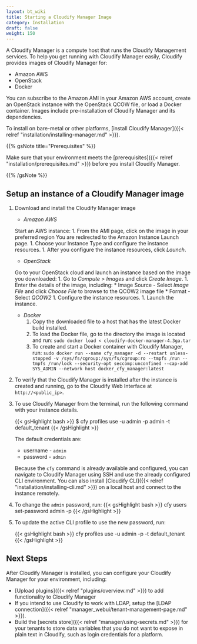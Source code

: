 ```yaml
---
layout: bt_wiki
title: Starting a Cloudify Manager Image
category: Installation
draft: false
weight: 150
---
```

A Cloudify Manager is a compute host that runs the Cloudify Management services. To help you get running with Cloudify Manager easily, Cloudify provides images of Cloudify Manager for:

* Amazon AWS
* OpenStack
* Docker

You can subscribe to the Amazon AMI in your Amazon AWS account,  create an OpenStack instance with the OpenStack QCOW file, or load a Docker container. Images include pre-installation of Cloudify Manager and its dependencies.

To install on bare-metal or other platforms, [install Cloudify Manager]({{< relref "installation/installing-manager.md" >}}).

{{% gsNote title="Prerequisites" %}}

Make sure that your environment meets the [prerequisites]({{< relref "installation/prerequisites.md" >}}) before you install Cloudify Manager.

{{% /gsNote %}}

## Setup an instance of a Cloudify Manager image

1. Download and install the Cloudify Manager image

    * *Amazon AWS*

    Start an AWS instance:
        1. From the AMI page, click on the image in your preferred region
        You are redirected to the Amazon Instance Launch page.
        1. Choose your Instance Type and configure the instance resources.
        1. After you configure the instance resources, click *Launch*.

    * *OpenStack*

    Go to your OpenStack cloud and launch an instance based on the image you downloaded:
        1. Go to *Compute* > *Images* and click *Create Image*.
        1. Enter the details of the image, including:
            * Image Source - Select *Image File* and click *Choose File* to browse to the QCOW2 image file
            * Format - Select *QCOW2*
        1. Configure the instance resources.
        1. Launch the instance.

    * *Docker*
        1. Copy the downloaded file to a host that has the latest Docker build installed.
        1. To load the Docker file, go to the directory the image is located and run: `sudo docker load < cloudify-docker-manager-4.3ga.tar` 
        1. To create and start a Docker container with Cloudify Manager, run: `sudo docker run --name cfy_manager -d --restart unless-stopped -v /sys/fs/cgroup:/sys/fs/cgroup:ro --tmpfs /run --tmpfs /run/lock --security-opt seccomp:unconfined --cap-add SYS_ADMIN --network host docker_cfy_manager:latest`

1. To verify that the Cloudify Manager is installed after the instance is created and running, go to the Cloudify Web Interface at `http://<public_ip>`.

1. To use Cloudify Manager from the terminal, run the following command with your instance details.

    {{< gsHighlight  bash  >}}
    $ cfy profiles use <manager-ip> -u admin -p admin -t default_tenant
    {{< /gsHighlight >}}

    The default credentials are:

    * username - ```admin```
    * password - ```admin```

    Because the `cfy` command is already available and configured, you can navigate to Cloudify Manager using SSH and use the already configured CLI environment. You can also install [Cloudify CLI]({{< relref "installation/installing-cli.md" >}}) on a local host and connect to the instance remotely.

1. To change the `admin` password, run:
    {{< gsHighlight  bash  >}}
    cfy users set-password admin -p <new-password>
    {{< /gsHighlight >}}

1. To update the active CLI profile to use the new password, run:

    {{< gsHighlight  bash  >}}
    cfy profiles use <manager-ip> -u admin -p <the-new-password> -t default_tenant
    {{< /gsHighlight >}}

## Next Steps

After Cloudify Manager is installed, you can configure your Cloudify Manager for your environment, including:

* [Upload plugins]({{< relref "plugins/overview.md" >}}) to add functionality to Cloudify Manager
* If you intend to use Cloudify to work with LDAP, setup the [LDAP connection]({{< relref "manager_webui/tenant-management-page.md" >}}).
* Build the [secrets store]({{< relref "manager/using-secrets.md" >}}) for your tenants to store data variables that you do not want to expose in plain text in Cloudify, such as login credentials for a platform.
